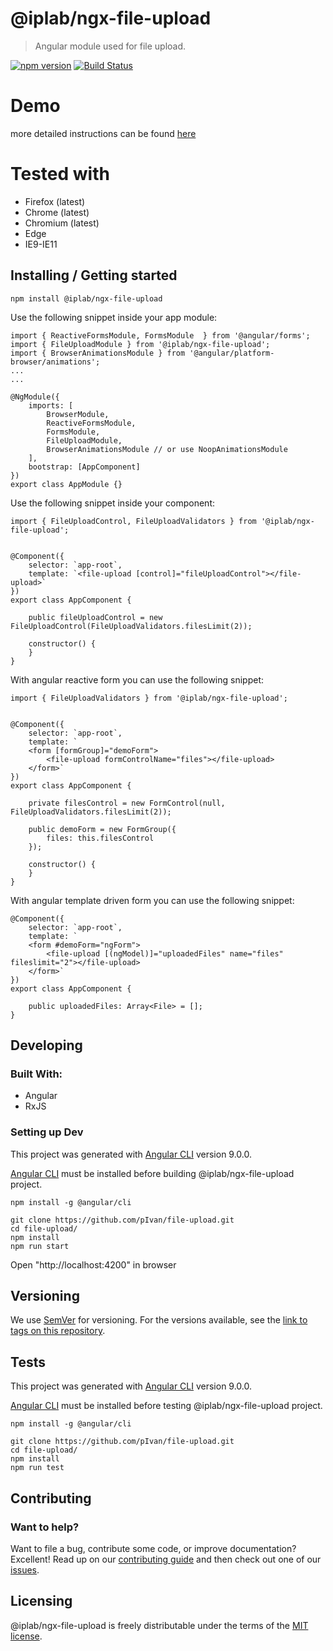 # @iplab/ngx-file-upload
> Angular module used for file upload.



[![npm version](https://badge.fury.io/js/%40iplab%2Fngx-file-upload.svg)](https://www.npmjs.com/package/@iplab/ngx-file-upload)
[![Build Status](https://travis-ci.com/pIvan/file-upload.svg?branch=master)](https://travis-ci.org/pIvan/file-upload)



# Demo
more detailed instructions can be found
[here](https://pivan.github.io/file-upload/)


# Tested with

- Firefox (latest)
- Chrome (latest)
- Chromium (latest)
- Edge
- IE9-IE11

## Installing / Getting started


```shell
npm install @iplab/ngx-file-upload
```

Use the following snippet inside your app module: 
```shell
import { ReactiveFormsModule, FormsModule  } from '@angular/forms';
import { FileUploadModule } from '@iplab/ngx-file-upload';
import { BrowserAnimationsModule } from '@angular/platform-browser/animations';
...
...

@NgModule({
    imports: [
        BrowserModule,
        ReactiveFormsModule,
        FormsModule,
        FileUploadModule,
        BrowserAnimationsModule // or use NoopAnimationsModule
    ],
    bootstrap: [AppComponent]
})
export class AppModule {}
```

Use the following snippet inside your component: 
```shell
import { FileUploadControl, FileUploadValidators } from '@iplab/ngx-file-upload';


@Component({
    selector: `app-root`,
    template: `<file-upload [control]="fileUploadControl"></file-upload>`
})
export class AppComponent {

    public fileUploadControl = new FileUploadControl(FileUploadValidators.filesLimit(2));

    constructor() {
    }
}
```

With angular reactive form you can use the following snippet: 
```shell
import { FileUploadValidators } from '@iplab/ngx-file-upload';


@Component({
    selector: `app-root`,
    template: `
    <form [formGroup]="demoForm">
        <file-upload formControlName="files"></file-upload>
    </form>`
})
export class AppComponent {

    private filesControl = new FormControl(null, FileUploadValidators.filesLimit(2));
  
    public demoForm = new FormGroup({
        files: this.filesControl
    });

    constructor() {
    }
}
```


With angular template driven form you can use the following snippet: 
```shell
@Component({
    selector: `app-root`,
    template: `
    <form #demoForm="ngForm">
        <file-upload [(ngModel)]="uploadedFiles" name="files" fileslimit="2"></file-upload>
    </form>`
})
export class AppComponent {

    public uploadedFiles: Array<File> = [];
}
```

## Developing

### Built With: 
- Angular
- RxJS

### Setting up Dev

This project was generated with [Angular CLI](https://github.com/angular/angular-cli) version 9.0.0.

[Angular CLI](https://github.com/angular/angular-cli) must be installed before building @iplab/ngx-file-upload project.

```shell
npm install -g @angular/cli
```

```shell
git clone https://github.com/pIvan/file-upload.git
cd file-upload/
npm install
npm run start
```
Open "http://localhost:4200" in browser


## Versioning

We use [SemVer](http://semver.org/) for versioning. For the versions available, see the [link to tags on this repository](https://github.com/pIvan/file-upload/tags).

## Tests

This project was generated with [Angular CLI](https://github.com/angular/angular-cli) version 9.0.0.


[Angular CLI](https://github.com/angular/angular-cli) must be installed before testing @iplab/ngx-file-upload project.

```shell
npm install -g @angular/cli
```


```shell
git clone https://github.com/pIvan/file-upload.git
cd file-upload/
npm install
npm run test
```

## Contributing

### Want to help?

Want to file a bug, contribute some code, or improve documentation? Excellent! Read up on our [contributing guide](https://github.com/pIvan/file-upload/blob/master/CONTRIBUTING.md) and then check out one of our [issues](https://github.com/pIvan/file-upload/issues).



## Licensing

@iplab/ngx-file-upload is freely distributable under the terms of the [MIT license](https://github.com/pIvan/file-upload/blob/master/LICENSE).